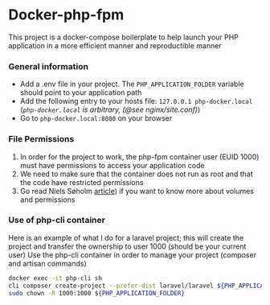 # Docker-php-fpm

This project is a docker-compose boilerplate to help launch your PHP application in a more efficient manner and reproductible manner

### General information
* Add a .env file in your project. The `PHP_APPLICATION_FOLDER` variable should point to your application path
* Add the following entry to your hosts file: `127.0.0.1 php-docker.local` (*`php-docker.local` is arbitrary, (@see nginx/site.conf)*)
* Go to `php-docker.local:8080` on your browser

### File Permissions

 1. In order for the project to work, the php-fpm container user (EUID 1000) must have permissions to access your application code
 2. We need to make sure that the container does not run as root and that the code have restricted permissions
 3. Go read Niels Søholm [article](https://medium.com/@nielssj/docker-volumes-and-file-system-permissions-772c1aee23ca)) if you want to know more about volumes and permissions

### Use of php-cli container
Here is an example of what I do for a laravel project; this will create the project and transfer the ownership to user 1000 (should be your current user)
Use the php-cli container in order to manage your project (composer and artisan commands)

```sh
docker exec -it php-cli sh
cli composer create-project --prefer-dist laravel/laravel ${PHP_APPLICATION_FOLDER}
sudo chown -R 1000:1000 ${PHP_APPLICATION_FOLDER}
```
